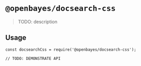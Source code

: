 # `@openbayes/docsearch-css`

> TODO: description

## Usage

```
const docsearchCss = require('@openbayes/docsearch-css');

// TODO: DEMONSTRATE API
```
